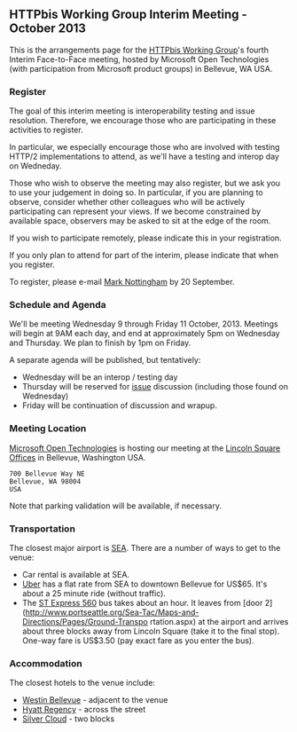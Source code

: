 ## HTTPbis Working Group Interim Meeting - October 2013

This is the arrangements page for the [HTTPbis Working
Group](http://trac.tools.ietf.org/wg/httpbis/trac/wiki)'s fourth Interim
Face-to-Face meeting, hosted by Microsoft Open Technologies (with participation from Microsoft product groups) in Bellevue, WA USA.

### Register

The goal of this interim meeting is interoperability testing and issue
resolution. Therefore, we encourage those who are participating in these
activities to register.

In particular, we especially encourage those who are involved with testing
HTTP/2 implementations to attend, as we'll have a testing and interop day on
Wedneday.

Those who wish to observe the meeting may also register, but we ask you to use
your judgement in doing so. In particular, if you are planning to observe,
consider whether other colleagues who will be actively participating can
represent your views. If we become constrained by available space, observers
may be asked to sit at the edge of the room.

If you wish to participate remotely, please indicate this in your registration.

If you only plan to attend for part of the interim, please indicate that when
you register.

To register, please e-mail [Mark Nottingham](mailto:mnot@mnot.net) by 20
September.


### Schedule and Agenda

We'll be meeting Wednesday 9 through Friday 11 October, 2013. Meetings will
begin at 9AM each day, and end at approximately 5pm on Wednesday and Thursday.
We plan to finish by 1pm on Friday.

A separate agenda will be published, but tentatively:
* Wednesday will be an interop / testing day
* Thursday will be reserved for
  [issue](https://github.com/http2/http2-spec/issues) discussion (including
  those found on Wednesday)
* Friday will be continuation of discussion and wrapup.


### Meeting Location

[Microsoft Open Technologies](http://msopentech.com/) is hosting our meeting at
the [Lincoln Square Offices](http://binged.it/143KiDI) in Bellevue, Washington
USA.

    700 Bellevue Way NE
	Bellevue, WA 98004
	USA

Note that parking validation will be available, if necessary.


### Transportation

The closest major airport is
[SEA](http://www.portseattle.org/Sea-Tac/Pages/default.aspx). There are a
number of ways to get to the venue:

* Car rental is available at SEA.
* [Uber](https://www.uber.com/cities/seattle) has a flat rate from SEA to
  downtown Bellevue for US$65. It's about a 25 minute ride (without traffic).
* The [ST Express
  560](http://www.soundtransit.org/Schedules/ST-Express-Bus/560?tab=Map) bus
  takes about an hour. It leaves from [door
  2](http://www.portseattle.org/Sea-Tac/Maps-and-Directions/Pages/Ground-Transpo
  rtation.aspx) at the airport and arrives about three blocks away from Lincoln
  Square (take it to the final stop). One-way fare is US$3.50 (pay exact fare
  as you enter the bus).


### Accommodation

The closest hotels to the venue include:

* [Westin Bellevue](http://www.westinbellevuehotel.com) - adjacent to the venue
* [Hyatt Regency](http://www.bellevue.hyatt.com/en/hotel/home.html) - across the street
* [Silver Cloud](http://www.silvercloud.com/bellevuedowntown/) - two blocks

